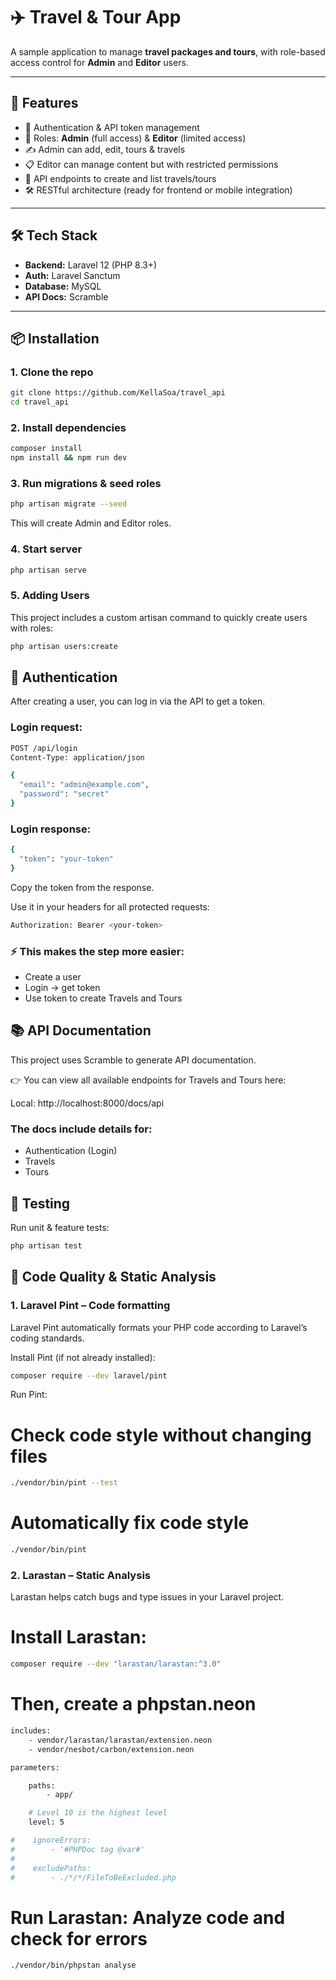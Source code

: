 # ✈️ Travel & Tour App 

A sample application to manage **travel packages and tours**, with role-based access control for **Admin** and **Editor** users.

---

## 🚀 Features
- 🔑 Authentication & API token management 
- 👥 Roles: **Admin** (full access) & **Editor** (limited access)
- ✍️ Admin can add, edit, tours & travels
- 📋 Editor can manage content but with restricted permissions
- 📜 API endpoints to create and list travels/tours
- 🛠️ RESTful architecture (ready for frontend or mobile integration)

---

## 🛠️ Tech Stack
- **Backend:** Laravel 12 (PHP 8.3+)
- **Auth:** Laravel Sanctum
- **Database:** MySQL 
- **API Docs:** Scramble 

---

## 📦 Installation

### 1. Clone the repo
```bash
git clone https://github.com/KellaSoa/travel_api
cd travel_api
```

### 2. Install dependencies
```bash
composer install
npm install && npm run dev
```

### 3. Run migrations & seed roles

```bash
php artisan migrate --seed
```

This will create Admin and Editor roles.

### 4. Start server
```bash
php artisan serve
```
### 5. Adding Users

This project includes a custom artisan command to quickly create users with roles:
```bash 
php artisan users:create
```

## 🔑 Authentication

After creating a user, you can log in via the API to get a token.

### Login request:

```bash
POST /api/login
Content-Type: application/json

{
  "email": "admin@example.com",
  "password": "secret"
}
```
### Login response:

```bash
{
  "token": "your-token"
}
```
Copy the token from the response.

Use it in your headers for all protected requests:
```bash 
Authorization: Bearer <your-token>
```

### ⚡ This makes the step more easier:

- Create a user
- Login → get token
- Use token to create Travels and Tours

## 📚 API Documentation

This project uses Scramble to generate API documentation.

👉 You can view all available endpoints for Travels and Tours here:

Local: http://localhost:8000/docs/api

### The docs include details for:

- Authentication (Login)
- Travels
- Tours

## 🧪 Testing

Run unit & feature tests:
```bash
php artisan test
```


## 🧹 Code Quality & Static Analysis
### 1. Laravel Pint – Code formatting

Laravel Pint automatically formats your PHP code according to Laravel’s coding standards.

Install Pint (if not already installed):

```bash 
composer require --dev laravel/pint
```

Run Pint:

# Check code style without changing files
```bash 
./vendor/bin/pint --test
```

# Automatically fix code style
```bash 
./vendor/bin/pint
```

### 2. Larastan – Static Analysis

Larastan helps catch bugs and type issues in your Laravel project.

# Install Larastan:

```bash 
composer require --dev "larastan/larastan:^3.0"
```
# Then, create a phpstan.neon

```bash 
includes:
    - vendor/larastan/larastan/extension.neon
    - vendor/nesbot/carbon/extension.neon

parameters:

    paths:
        - app/

    # Level 10 is the highest level
    level: 5

#    ignoreErrors:
#        - '#PHPDoc tag @var#'
#
#    excludePaths:
#        - ./*/*/FileToBeExcluded.php
```
# Run Larastan: Analyze code and check for errors

```bash 
./vendor/bin/phpstan analyse
```